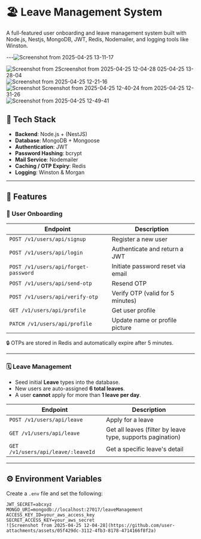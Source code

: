 # 🏖️ Leave Management System

A full-featured user onboarding and leave management system built with Node.js, Nestjs, MongoDB, JWT, Redis, Nodemailer, and logging tools like Winston.

---![Screenshot from 2025-04-25 13-11-17](https://github.com/user-attachments/assets/13ff49ee-928b-41ca-bd1b-ae7a597d6cab)

![Screenshot from 2![Screenshot from 2025-04-25 12-04-28](https://github.com/user-attachments/assets/b9748ede-0626-480b-80cc-3e2449e73a22)
025-04-25 13-28-04](https://github.com/user-attachments/assets/4d81666f-ca25-4910-b560-c6d5ea29c0eb)
![Screenshot from 2025-04-25 12-21-16](https://github.com/user-attachments/assets/2177219c-e551-486b-8228-c255d821e7dd)![Screenshot ![Screenshot from 2025-04-25 12-40-24](https://github.com/user-attachments/assets/026b251b-f71f-44f6-9d81-c20c4b822103)
from 2025-04-25 12-31-26](https://github.com/user-attachments/assets/532c4d76-125e-4b3e-a3c1-7c5fd1b03a59)
![Screenshot from 2025-04-25 12-49-41](https://github.com/user-attachments/assets/1541e89f-8fc5-45da-a1cc-dd7f8057f3bb)



## 🚀 Tech Stack

- **Backend**: Node.js + (NestJS)
- **Database**: MongoDB + Mongoose
- **Authentication**: JWT
- **Password Hashing**: bcrypt
- **Mail Service**: Nodemailer
- **Caching / OTP Expiry**: Redis
- **Logging**: Winston & Morgan

---

## 📁 Features

### 👤 User Onboarding

| Endpoint | Description |
|---------|-------------|
| `POST /v1/users/api/signup` | Register a new user |
| `POST /v1/users/api/login` | Authenticate and return a JWT |
| `POST /v1/users/api/forget-password` | Initiate password reset via email |
| `POST /v1/users/api/send-otp` | Resend OTP |
| `POST /v1/users/api/verify-otp` | Verify OTP (valid for 5 minutes) |
| `GET /v1/users/api/profile` | Get user profile |
| `PATCH /v1/users/api/profile` | Update name or profile picture |

🔒 OTPs are stored in Redis and automatically expire after 5 minutes.

---

### 🗓️ Leave Management

- Seed initial **Leave** types into the database.
- New users are auto-assigned **6 total leaves**.
- A user **cannot** apply for more than **1 leave per day**.

| Endpoint | Description |
|----------|-------------|
| `POST /v1/users/api/leave` | Apply for a leave |
| `GET /v1/users/api/leave` | Get all leaves (filter by leave type, supports pagination) |
| `GET /v1/users/api/leave/:leaveId` | Get a specific leave's detail |

---

## ⚙️ Environment Variables

Create a `.env` file and set the following:
```env
JWT_SECRET=abcxyz
MONGO_URI=mongodb://localhost:27017/leaveManagement
ACCESS_KEY_ID=your_aws_access_key
SECRET_ACCESS_KEY=your_aws_secret
![Screenshot from 2025-04-25 12-04-28](https://github.com/user-attachments/assets/05f429dc-3112-4fb3-8178-4714166f8f2a)


